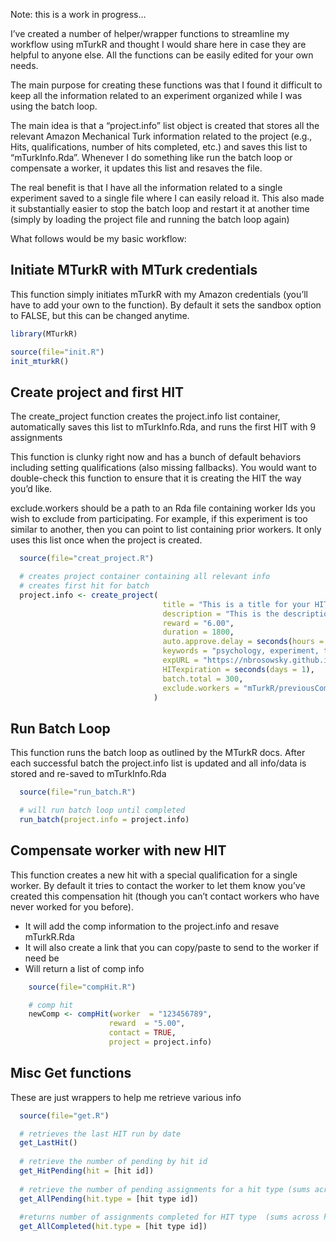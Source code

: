 Note: this is a work in progress…

I’ve created a number of helper/wrapper functions to streamline my
workflow using mTurkR and thought I would share here in case they are
helpful to anyone else. All the functions can be easily edited for your
own needs.

The main purpose for creating these functions was that I
found it difficult to keep all the information related to an experiment
organized while I was using the batch loop.

The main idea is that a “project.info” list object is created that
stores all the relevant Amazon Mechanical Turk information related to
the project (e.g., Hits, qualifications, number of hits completed, etc.)
and saves this list to “mTurkInfo.Rda”. Whenever I do something like run
the batch loop or compensate a worker, it updates this list and resaves
the file.

The real benefit is that I have all the information related to a single
experiment saved to a single file where I can easily reload it. This
also made it substantially easier to stop the batch loop and restart it
at another time (simply by loading the project file and running the
batch loop again)

What follows would be my basic workflow:

Initiate MTurkR with MTurk credentials
--------------------------------------

This function simply initiates mTurkR with my Amazon credentials (you’ll
have to add your own to the function). By default it sets the sandbox
option to FALSE, but this can be changed anytime.

``` r
library(MTurkR)

source(file="init.R")
init_mturkR()
```

Create project and first HIT
----------------------------

The create\_project function creates the project.info list container,
automatically saves this list to mTurkInfo.Rda, and runs the first HIT
with 9 assignments

This function is clunky right now and has a bunch of default behaviors
including setting qualifications (also missing fallbacks). You would want to double-check this
function to ensure that it is creating the HIT the way you’d like.

exclude.workers should be a path to an Rda file containing worker Ids
you wish to exclude from participating. For example, if this experiment
is too similar to another, then you can point to list containing prior
workers. It only uses this list once when the project is created.

``` r
  source(file="creat_project.R")

  # creates project container containing all relevant info
  # creates first hit for batch
  project.info <- create_project(
                                  title = "This is a title for your HIT",
                                  description = "This is the description",
                                  reward = "6.00",
                                  duration = 1800,
                                  auto.approve.delay = seconds(hours = 1),
                                  keywords = "psychology, experiment, typing, opinion, writing",
                                  expURL = "https://nbrosowsky.github.io/ExpDemos/FaceInversion/task.html",
                                  HITexpiration = seconds(days = 1),
                                  batch.total = 300,
                                  exclude.workers = "mTurkR/previousComps.Rda"
                                )
```

Run Batch Loop
--------------

This function runs the batch loop as outlined by the MTurkR docs. After
each successful batch the project.info list is updated and all info/data
is stored and re-saved to mTurkInfo.Rda

``` r
  source(file="run_batch.R")

  # will run batch loop until completed
  run_batch(project.info = project.info)
```

Compensate worker with new HIT
------------------------------

This function creates a new hit with a special qualification for a
single worker. By default it tries to contact the worker to let them
know you’ve created this compensation hit (though you can’t contact
workers who have never worked for you before).

-   It will add the comp information to the project.info and resave
    mTurkR.Rda
-   It will also create a link that you can copy/paste to send to the
    worker if need be
-   Will return a list of comp info

``` r
    source(file="compHit.R")

    # comp hit
    newComp <- compHit(worker  = "123456789",
                      reward  = "5.00",
                      contact = TRUE,
                      project = project.info)
```

Misc Get functions
------------------

These are just wrappers to help me retrieve various info

``` r
  source(file="get.R")

  # retrieves the last HIT run by date
  get_LastHit()
  
  # retrieve the number of pending by hit id
  get_HitPending(hit = [hit id])
  
  # retrieve the number of pending assignments for a hit type (sums across hits / returns a single number)
  get_AllPending(hit.type = [hit type id])
  
  #returns number of assignments completed for HIT type  (sums across hits / returns a single number) 
  get_AllCompleted(hit.type = [hit type id])
```
